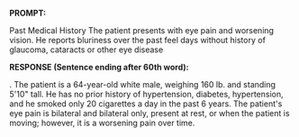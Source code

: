 **PROMPT:**

Past Medical History The patient presents with eye pain and worsening vision. He reports bluriness over the past feel days without history of glaucoma, cataracts or other eye disease

**RESPONSE (Sentence ending after 60th word):**

. The patient is a 64-year-old white male, weighing 160 lb. and standing 5'10" tall. He has no prior history of hypertension, diabetes, hypertension, and he smoked only 20 cigarettes a day in the past 6 years. The patient's eye pain is bilateral and bilateral only, present at rest, or when the patient is moving; however, it is a worsening pain over time. 